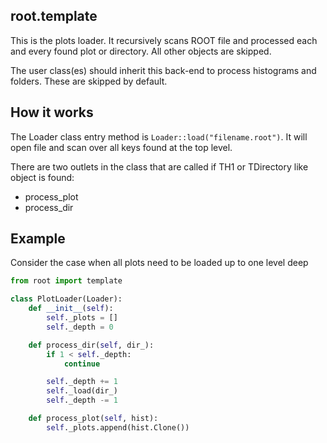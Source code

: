 ## root.template

This is the plots loader. It recursively scans ROOT file and processed
each and every found plot or directory. All other objects are skipped.

The user class(es) should inherit this back-end to process histograms and
folders. These are skipped by default.

## How it works

The Loader class entry method is ```Loader::load("filename.root")```. It will
open file and scan over all keys found at the top level.

There are two outlets in the class that are called if TH1 or TDirectory like
object is found:

* process_plot
* process_dir

## Example

Consider the case when all plots need to be loaded up to one level deep

```python
from root import template

class PlotLoader(Loader):
    def __init__(self):
        self._plots = []
        self._depth = 0

    def process_dir(self, dir_):
        if 1 < self._depth:
            continue

        self._depth += 1
        self._load(dir_)
        self._depth -= 1

    def process_plot(self, hist):
        self._plots.append(hist.Clone())
```

